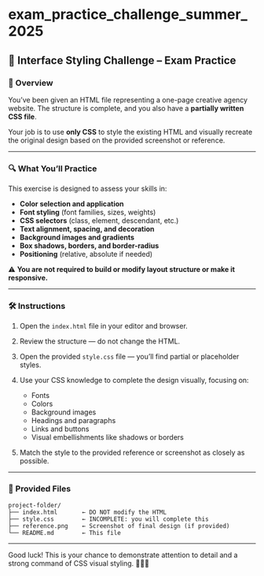 # exam_practice_challenge_summer_2025

## 🎨 Interface Styling Challenge – Exam Practice

### 📄 Overview

You’ve been given an HTML file representing a one-page creative agency website. The structure is complete, and you also have a **partially written CSS file**.

Your job is to use **only CSS** to style the existing HTML and visually recreate the original design based on the provided screenshot or reference.

---

### 🔍 What You’ll Practice

This exercise is designed to assess your skills in:

* **Color selection and application**
* **Font styling** (font families, sizes, weights)
* **CSS selectors** (class, element, descendant, etc.)
* **Text alignment, spacing, and decoration**
* **Background images and gradients**
* **Box shadows, borders, and border-radius**
* **Positioning** (relative, absolute if needed)

⚠️ **You are not required to build or modify layout structure or make it responsive.**

---

### 🛠️ Instructions

1. Open the `index.html` file in your editor and browser.
2. Review the structure — do not change the HTML.
3. Open the provided `style.css` file — you’ll find partial or placeholder styles.
4. Use your CSS knowledge to complete the design visually, focusing on:

   * Fonts
   * Colors
   * Background images
   * Headings and paragraphs
   * Links and buttons
   * Visual embellishments like shadows or borders
5. Match the style to the provided reference or screenshot as closely as possible.

---

### 📁 Provided Files

```
project-folder/
├── index.html       ← DO NOT modify the HTML
├── style.css        ← INCOMPLETE: you will complete this
├── reference.png    ← Screenshot of final design (if provided)
└── README.md        ← This file
```

---

Good luck! This is your chance to demonstrate attention to detail and a strong command of CSS visual styling. 👩‍🎨🎯
